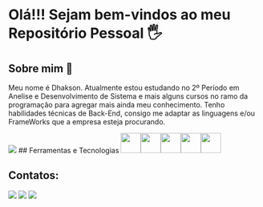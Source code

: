 # Olá!!! Sejam bem-vindos ao meu Repositório Pessoal 🖐

## Sobre mim 🚀
Meu nome é Dhakson. Atualmente estou estudando no 2º Período em Anelise e Desenvolvimento de Sistema e mais alguns cursos no ramo da programação para agregar mais ainda meu conhecimento. Tenho habilidades técnicas de Back-End, consigo me adaptar as linguagens e/ou FrameWorks que a empresa esteja procurando.

<picture>
  <source
    srcset="https://github-readme-stats.vercel.app/api?username=Dhakson&show_icons=true&theme=dark"
    media="(prefers-color-scheme: dark)"
  />
  <source
    srcset="https://github-readme-stats.vercel.app/api?username=Dhakson&show_icons=true"
    media="(prefers-color-scheme: light), (prefers-color-scheme: no-preference)"
  />
  <img src="https://github-readme-stats.vercel.app/api?username=anuraghazra&show_icons=true" />
</picture>
## Ferramentas e Tecnologias
<img loading ="lazy" src="https://cdn.jsdelivr.net/gh/devicons/devicon@latest/icons/java/java-original-wordmark.svg" whidth="40" height="40" /><img loading ="lazy" src="https://cdn.jsdelivr.net/gh/devicons/devicon@latest/icons/python/python-original-wordmark.svg" whidth="40" height="40" /><img loading ="lazy" src="https://cdn.jsdelivr.net/gh/devicons/devicon@latest/icons/git/git-original-wordmark.svg" whidth="40" height="40" /><img loading ="lazy" src="https://cdn.jsdelivr.net/gh/devicons/devicon@latest/icons/github/github-original-wordmark.svg" whidth="40" height="40" /><img loading ="lazy" src="https://cdn.jsdelivr.net/gh/devicons/devicon@latest/icons/mysql/mysql-original-wordmark.svg" whidth="40" height="40" />
          
          

## Contatos:

<div>

<a href="https://instagram.com/seu-usuário-instagram-aqui" target="_blank"><img loading="lazy" src="https://img.shields.io/badge/-Instagram-%23E4405F?style=for-the-badge&logo=instagram&logoColor=white" target="_blank"></a>
<a href = "mailto:dhaksonbarbosa94@gmail.com"><img loading="lazy" src="https://img.shields.io/badge/Gmail-D14836?style=for-the-badge&logo=gmail&logoColor=white" target="_blank"></a>
<a href="https://www.linkedin.com/in/dhakson-barbosa/" target="_blank"><img loading="lazy" src="https://img.shields.io/badge/-LinkedIn-%230077B5?style=for-the-badge&logo=linkedin&logoColor=white" target="_blank"></a>   
</div>
